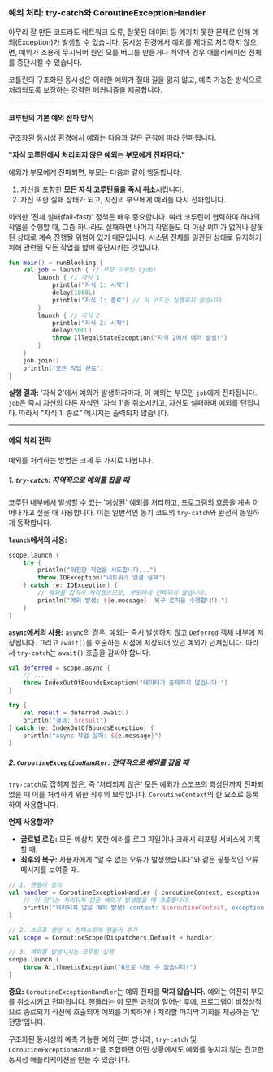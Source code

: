 ### 예외 처리: try-catch와 CoroutineExceptionHandler

아무리 잘 만든 코드라도 네트워크 오류, 잘못된 데이터 등 예기치 못한 문제로 인해 예외(Exception)가 발생할 수 있습니다. 동시성 환경에서 예외를 제대로 처리하지 않으면, 예외가 조용히 무시되어 원인 모를 버그를 만들거나 최악의 경우 애플리케이션 전체를 중단시킬 수 있습니다.

코틀린의 구조화된 동시성은 이러한 예외가 절대 길을 잃지 않고, 예측 가능한 방식으로 처리되도록 보장하는 강력한 메커니즘을 제공합니다.

-----

#### 코루틴의 기본 예외 전파 방식

구조화된 동시성 환경에서 예외는 다음과 같은 규칙에 따라 전파됩니다.

**"자식 코루틴에서 처리되지 않은 예외는 부모에게 전파된다."**

예외가 부모에게 전파되면, 부모는 다음과 같이 행동합니다.

1.  자신을 포함한 **모든 자식 코루틴들을 즉시 취소**시킵니다.
2.  자신 또한 실패 상태가 되고, 자신의 부모에게 예외를 다시 전파합니다.

이러한 '전체 실패(fail-fast)' 정책은 매우 중요합니다. 여러 코루틴이 협력하여 하나의 작업을 수행할 때, 그중 하나라도 실패하면 나머지 작업들도 더 이상 의미가 없거나 잘못된 상태로 계속 진행될 위험이 있기 때문입니다. 시스템 전체를 일관된 상태로 유지하기 위해 관련된 모든 작업을 함께 중단시키는 것입니다.

```kotlin
fun main() = runBlocking {
    val job = launch { // 부모 코루틴 (job)
        launch { // 자식 1
            println("자식 1: 시작")
            delay(1000L)
            println("자식 1: 종료") // 이 코드는 실행되지 않습니다.
        }
        launch { // 자식 2
            println("자식 2: 시작")
            delay(500L)
            throw IllegalStateException("자식 2에서 에러 발생!")
        }
    }
    job.join()
    println("모든 작업 완료")
}
```

**실행 결과:**
'자식 2'에서 예외가 발생하자마자, 이 예외는 부모인 `job`에게 전파됩니다. `job`은 즉시 자신의 다른 자식인 '자식 1'을 취소시키고, 자신도 실패하며 예외를 던집니다. 따라서 "자식 1: 종료" 메시지는 출력되지 않습니다.

-----

#### 예외 처리 전략

예외를 처리하는 방법은 크게 두 가지로 나뉩니다.

##### 1\. `try-catch`: 지역적으로 예외를 잡을 때

코루틴 내부에서 발생할 수 있는 '예상된' 예외를 처리하고, 프로그램의 흐름을 계속 이어나가고 싶을 때 사용합니다. 이는 일반적인 동기 코드의 `try-catch`와 완전히 동일하게 동작합니다.

**`launch`에서의 사용:**

```kotlin
scope.launch {
    try {
        println("위험한 작업을 시도합니다...")
        throw IOException("네트워크 연결 실패")
    } catch (e: IOException) {
        // 예외를 잡아서 처리했으므로, 부모에게 전파되지 않습니다.
        println("예외 발생: ${e.message}. 복구 로직을 수행합니다.")
    }
}
```

**`async`에서의 사용:**
`async`의 경우, 예외는 즉시 발생하지 않고 `Deferred` 객체 내부에 저장됩니다. 그리고 `await()`를 호출하는 시점에 저장되어 있던 예외가 던져집니다. 따라서 `try-catch`는 `await()` 호출을 감싸야 합니다.

```kotlin
val deferred = scope.async {
    // ...
    throw IndexOutOfBoundsException("데이터가 존재하지 않습니다.")
}

try {
    val result = deferred.await()
    println("결과: $result")
} catch (e: IndexOutOfBoundsException) {
    println("async 작업 실패: ${e.message}")
}
```

##### 2\. `CoroutineExceptionHandler`: 전역적으로 예외를 잡을 때

`try-catch`로 잡히지 않은, 즉 '처리되지 않은' 모든 예외가 스코프의 최상단까지 전파되었을 때 이를 처리하기 위한 최후의 보루입니다. `CoroutineContext`의 한 요소로 등록하여 사용합니다.

**언제 사용할까?**

  * **글로벌 로깅:** 모든 예상치 못한 에러를 로그 파일이나 크래시 리포팅 서비스에 기록할 때.
  * **최후의 복구:** 사용자에게 "알 수 없는 오류가 발생했습니다"와 같은 공통적인 오류 메시지를 보여줄 때.

<!-- end list -->

```kotlin
// 1. 핸들러 정의
val handler = CoroutineExceptionHandler { coroutineContext, exception ->
    // 이 람다는 처리되지 않은 예외가 발생했을 때 호출됩니다.
    println("처리되지 않은 예외 발생! context: $coroutineContext, exception: $exception")
}

// 2. 스코프 생성 시 컨텍스트에 핸들러 추가
val scope = CoroutineScope(Dispatchers.Default + handler)

// 3. 예외를 발생시키는 코루틴 실행
scope.launch {
    throw ArithmeticException("0으로 나눌 수 없습니다!")
}
```

**중요:** `CoroutineExceptionHandler`는 예외 전파를 **막지 않습니다.** 예외는 여전히 부모를 취소시키고 전파됩니다. 핸들러는 이 모든 과정이 일어난 후에, 프로그램이 비정상적으로 종료되기 직전에 호출되어 예외를 기록하거나 처리할 마지막 기회를 제공하는 '안전망'입니다.

구조화된 동시성의 예측 가능한 예외 전파 방식과, `try-catch` 및 `CoroutineExceptionHandler`를 조합하면 어떤 상황에서도 예외를 놓치지 않는 견고한 동시성 애플리케이션을 만들 수 있습니다.